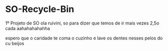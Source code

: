 # SO-Recycle-Bin
1º Projeto de SO
ola ruivini, so para dizer que temos de ir mais vezes 2,5o cada aahahahahahha

espero que o caridade te coma o cuzinho e lave os dentes nesses pelos do cu
beijos